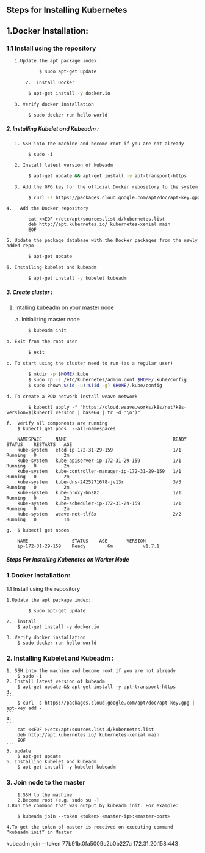 <p align="center">
<h2> Steps for Installing Kubernetes </h2>
</p>

## 1.Docker Installation:
 
   ### 1.1 Install using the repository
      
	   1.Update the apt package index:
```bash	     
    		$ sudo apt-get update
```	 
           2.  Install Docker
```bash	      
	 	$ apt-get install -y docker.io
```
	   3. Verify docker installation
```bash         
		$ sudo docker run hello-world
```
##### 2. Installing Kubelet and Kubeadm : 
	   1. SSH into the machine and become root if you are not already
``` 
		$ sudo -i
```   
	   2. Install latest version of kubeadm  
```bash 		
	 	$ apt-get update && apt-get install -y apt-transport-https
```		
	   3. Add the GPG key for the official Docker repository to the system
```bash	
		$ curl -s https://packages.cloud.google.com/apt/doc/apt-key.gpg | apt-key add -
```		
	4.   Add the Docker repository
```
		cat <<EOF >/etc/apt/sources.list.d/kubernetes.list 
		deb http://apt.kubernetes.io/ kubernetes-xenial main 
		EOF
```
	5. Update the package database with the Docker packages from the newly added repo
```bash
		$ apt-get update
```		
	6. Installing kubelet and kubeadm
```bash	
		$ apt-get install -y kubelet kubeadm
```		

##### 3. Create cluster : 
1. Intalling kubeadm on your master node

	a. Initializing master node
```bash	
		$ kubeadm init 
```
	b. Exit from the root user
```bash
		$ exit
```
	c. To start using the cluster need to run (as a regular user)
```bash
		$ mkdir -p $HOME/.kube
		$ sudo cp -i /etc/kubernetes/admin.conf $HOME/.kube/config
		$ sudo chown $(id -u):$(id -g) $HOME/.kube/config
```
	
	d. To create a POD network install weave network
```
		$ kubectl apply -f "https://cloud.weave.works/k8s/net?k8s-version=$(kubectl version | base64 | tr -d '\n')"
```		
		
	f.  Verify all components are running
		$ kubectl get pods  --all-namespaces
```
	NAMESPACE     NAME                                       READY     STATUS    RESTARTS   AGE
	kube-system   etcd-ip-172-31-29-159                      1/1       Running   0          2m
	kube-system   kube-apiserver-ip-172-31-29-159            1/1       Running   0          2m
	kube-system   kube-controller-manager-ip-172-31-29-159   1/1       Running   0          2m
	kube-system   kube-dns-2425271678-jv13r                  3/3       Running   0          2m
	kube-system   kube-proxy-bns8z                           1/1       Running   0          2m
	kube-system   kube-scheduler-ip-172-31-29-159            1/1       Running   0          2m
	kube-system   weave-net-tlf8x                            2/2       Running   0          1m
 ```	
	g.  $ kubectl get nodes
```	
	NAME               	STATUS    AGE       VERSION
	ip-172-31-29-159   	Ready        6m           v1.7.1 
 ```
##### Steps For installing Kubenetes on Worker Node

### 1.Docker Installation:	
   
   1.1 Install using the repository
      
	1.Update the apt package index:
	     
    		$ sudo apt-get update
	
	2.  install
		$ apt-get install -y docker.io

  	3. Verify docker installation
		$ sudo docker run hello-world

### 2. Installing Kubelet and Kubeadm : 
	1. SSH into the machine and become root if you are not already
		$ sudo -i
	2. Install latest version of kubeadm  
	 	$ apt-get update && apt-get install -y apt-transport-https
	3.  
	```
		$ curl -s https://packages.cloud.google.com/apt/doc/apt-key.gpg | apt-key add -
	```
	4.
	```
		cat <<EOF >/etc/apt/sources.list.d/kubernetes.list 
		deb http://apt.kubernetes.io/ kubernetes-xenial main 
		EOF
	```
	5. update
		$ apt-get update
	6. Installing kubelet and kubeadm
		$ apt-get install -y kubelet kubeadm
### 3. Join node to the master
       	1.SSH to the machine 
     	2.Become root (e.g. sudo su -) 
 	3.Run the command that was output by kubeadm init. For example:
```	
	$ kubeadm join --token <token> <master-ip>:<master-port>
```
	4.To get the token of master is received on executing command  “kubeadm init” in Master



kubeadm join --token 77b91b.0fa5009c2b0b227a 172.31.20.158:443
